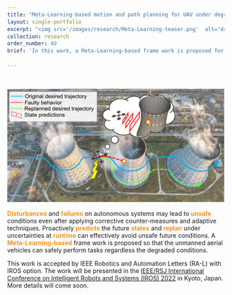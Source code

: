 ```yaml
---
title: "Meta-Learning-based motion and path planning for UAV under degraded conditions"
layout: single-portfolio
excerpt: "<img src='/images/research/Meta-Learning-teaser.png'  alt='drawing' width='400px'/>"
collection: research
order_number: 40
brief: 'In this work, a Meta-Learning-based frame work is proposed for safely operating unmanned aerial vehicles(UAV) under degraded conditions.'

---
```

<style>
    o { color: #ff8e14 }
</style>

<br/>

<img src="/images/research/Meta-Learning.png"
     alt="Markdown Monster icon"
     style="float: top; width = '80%';" />
     
<!-- <div style="text-align: justified">text</div> -->
**<o>Disturbances</o>** and **<o>failures</o>** on autonomous systems may lead to **<o>unsafe</o>** conditions even after applying corrective counter-measures and adaptive techniques. Proactively **<o>predicts</o>** the future **<o>states</o>** and **<o>replan</o>** under uncertainties at **<o>runtime</o>** can effectively avoid unsafe future conditions. A **<o>Meta-Learning-based</o>** frame work is proposed so that the unmanned aerial vehicles can safely perform tasks regardless the degraded conditions.

This work is accepted by IEEE Robotics and Automation Letters (RA-L) with IROS option. The work will be presented in   the [IEEE/RSJ International Conference on Intelligent Robots and Systems (IROS) 2022](https://iros2022.org/) in Kyoto, Japan. More details will come soon.
